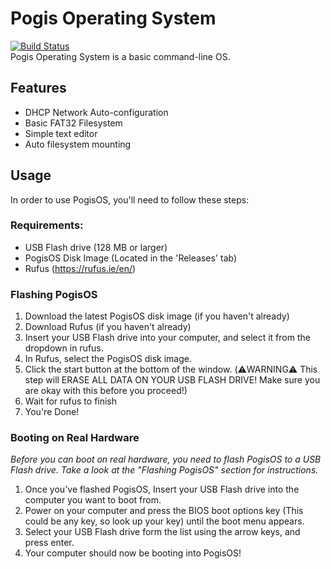 # Pogis Operating System
[![Build Status](https://travis-ci.org/joemccann/dillinger.svg?branch=master)](https://github.com/MEMESCOEP/PogisOS)<br/>
Pogis Operating System is a basic command-line OS.
## Features
- DHCP Network Auto-configuration
- Basic FAT32 Filesystem
- Simple text editor
- Auto filesystem mounting

## Usage
In order to use PogisOS, you'll need to follow these steps:
### Requirements:
- USB Flash drive (128 MB or larger)
- PogisOS Disk Image (Located in the 'Releases' tab)
- Rufus (https://rufus.ie/en/)

### Flashing PogisOS
1. Download the latest PogisOS disk image (if you haven't already)
2. Download Rufus (if you haven't already)
3. Insert your USB Flash drive into your computer, and select it from the dropdown in rufus.
4. In Rufus, select the PogisOS disk image.
5. Click the start button at the bottom of the window. (:warning:WARNING:warning: This step will ERASE ALL DATA ON YOUR USB FLASH DRIVE! Make sure you are okay with this before you proceed!)
6. Wait for rufus to finish
7. You're Done!

### Booting on Real Hardware
_Before you can boot on real hardware,  you need to flash PogisOS to a USB Flash drive. Take a look at the "Flashing PogisOS" section for instructions._ 

1. Once you've flashed PogisOS, Insert your USB Flash drive into the computer you want to boot from.
2. Power on your computer and press the BIOS boot options key (This could be any key, so look up your key) until the boot menu appears.
3. Select your USB Flash drive form the list using the arrow keys, and press enter.
4. Your computer should now be booting into PogisOS!
